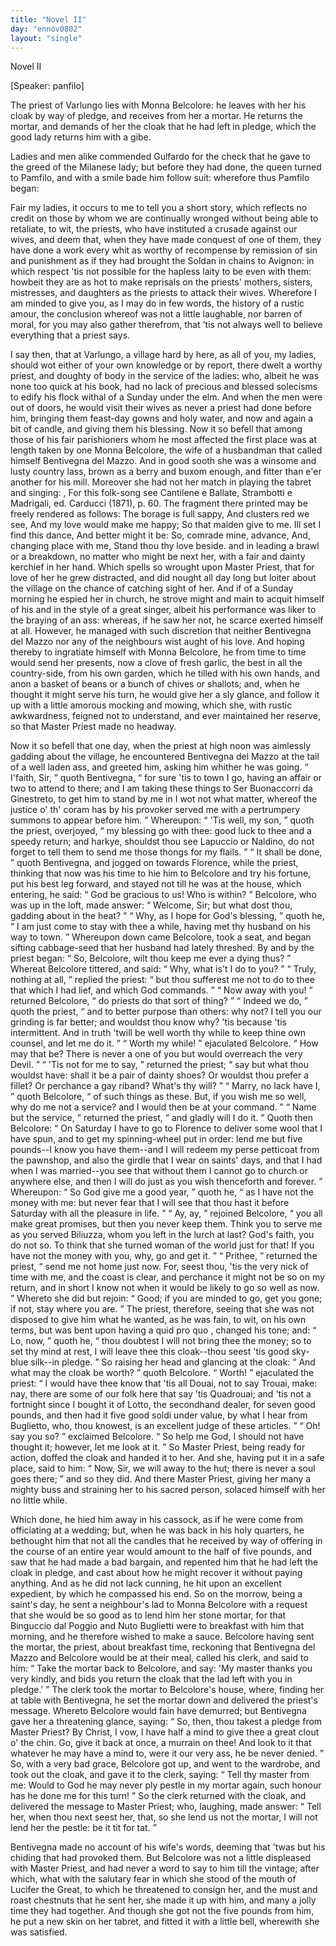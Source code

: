 ```yaml
---
title: "Novel II"
day: "ennov0802"
layout: "single"
---
```

<html>
 <head>
 </head>
 <body>
  <div id="nov0802" type="novella" who="panfilo">
   <head>
    Novel II
   </head>
   <p>
    [Speaker: panfilo]
   </p>
   <argument>
    <p>
     <milestone id="p08020001"/>
     <!--(i)-->
     The priest of Varlungo lies with Monna Belcolore: he
 leaves with her his cloak by way of pledge, and
 receives from her a mortar. He returns the mortar,
 and demands of her the cloak that he had left in pledge,
	which the good lady returns him with a gibe.
     <!--(/i)-->
    </p>
   </argument>
   <div3 type="commentary" who="author">
    <p>
     <milestone id="p08020002"/>
     <!--(sc)-->
     Ladies
     <!--(/sc)-->
     and men alike commended
	Gulfardo for the check that
	he gave to the greed of the Milanese lady; but before they had
	done, the queen turned to Pamfilo, and with a smile bade him follow
	suit: wherefore thus Pamfilo began:
    </p>
   </div3>
   <div3 type="commentary" who="panfilo">
    <p>
     <milestone id="p08020003"/>
     Fair my ladies, it occurs to
	me to tell you a short story, which reflects no credit on those by
	whom we are continually wronged without being able to retaliate, to
	wit, the priests, who have instituted a crusade against our wives, and
	deem that, when they have made conquest of one of them, they have
	done a work every whit as worthy of recompense by remission of sin
	and punishment as if they had brought the Soldan in chains to Avignon:
     <milestone id="p08020004"/>
     in which respect 'tis not possible for the hapless laity to be
	even with them: howbeit they are as hot to make reprisals on the
	priests' mothers, sisters, mistresses, and daughters as the priests to
	attack their wives.
     <milestone id="p08020005"/>
     Wherefore I am minded to give you, as I may
	do in few words, the history of a rustic amour, the conclusion whereof
	was not a little laughable, nor barren of moral, for you may also
	gather therefrom, that 'tis not always well to believe everything
	that a priest says.
    </p>
   </div3>
   <p>
    <milestone id="p08020006"/>
    I say then, that at Varlungo, a village hard by here, as all of you,
 my ladies, should wot either of your own knowledge or by report,
 there dwelt a worthy priest, and doughty of body in the service of
 the ladies: who, albeit he was none too quick at his book, had no
    <pb n="181"/>
    lack
 of precious and blessed solecisms to edify his flock withal of a
 Sunday under the elm.
    <milestone id="p08020007"/>
    And when the men were out of doors, he
 would visit their wives as never a priest had done before him, bringing
 them feast-day gowns and holy water, and now and again a bit of
 candle, and giving them his blessing.
    <milestone id="p08020008"/>
    Now it so befell that among
 those of his fair parishioners whom he most affected the first place
 was at length taken by one Monna Belcolore, the wife of a husbandman
 that called himself Bentivegna del Mazzo.
    <milestone id="p08020009"/>
    And in good sooth
 she was a winsome and lusty country lass, brown as a berry and
 buxom enough, and fitter than e'er another for his mill. Moreover
 she had not her match in playing the tabret and singing:
    <title type="song">
     The
 borage is full sappy
    </title>
    ,
    <!--*********note*********-->
    <note>
     For this folk-song see
     <!--(i)-->
     Cantilene e Ballate,
	Strambotti e Madrigali,
     <!--(/i)-->
     ed.
	Carducci (1871), p. 60. The fragment there printed may be freely rendered
	as follows:
     <lg>
      <l>
       The borage is full sappy,
      </l>
      <l>
       And clusters red we see,
      </l>
      <l>
       And my love would make me happy;
      </l>
      <l>
       So that maiden give to me.
      </l>
     </lg>
     <lg>
      <l>
       Ill set I find this dance,
      </l>
      <l>
       And better might it be:
      </l>
      <l>
       So, comrade mine, advance,
      </l>
      <l>
       And, changing place with me,
      </l>
      <l>
       Stand thou thy love beside.
      </l>
     </lg>
    </note>
    <!--*********note*********-->
    and in leading a brawl or a breakdown, no
 matter who might be next her, with a fair and dainty kerchief in her
 hand.
    <milestone id="p08020010"/>
    Which spells so wrought upon Master Priest, that for love
 of her he grew distracted, and did nought all day long but loiter
 about the village on the chance of catching sight of her. And if of
 a Sunday morning he espied her in church, he strove might and main
 to acquit himself of his
    <title type="song">
     Kyrie
    </title>
    and
    <title type="song">
     Sanctus
    </title>
    in the style of a great
 singer, albeit his performance was liker to the braying of an ass:
 whereas, if he saw her not, he scarce exerted himself at all. However,
 he managed with such discretion that neither Bentivegna del
 Mazzo nor any of the neighbours wist aught of his love.
    <milestone id="p08020011"/>
    And
 hoping thereby to ingratiate himself with Monna Belcolore, he from
 time to time would send her presents, now a clove of fresh garlic, the
 best in all the country-side, from his own garden, which he tilled with
 his own hands, and anon a basket of beans or a bunch of chives or
 shallots;
    <milestone id="p08020012"/>
    and, when he thought it might serve his turn, he would
    <pb n="182"/>
    give
 her a sly glance, and follow it up with a little amorous mocking
 and mowing, which she, with rustic awkwardness, feigned not to
 understand, and ever maintained her reserve, so that Master Priest
 made no headway.
   </p>
   <p>
    <milestone id="p08020013"/>
    Now it so befell that one day, when the priest at high noon was
 aimlessly gadding about the village, he encountered Bentivegna del
 Mazzo at the tail of a well laden ass, and greeted him, asking him
 whither he was going.
    <milestone id="p08020014"/>
    <q direct="unspecified">
     I'faith, Sir,
    </q>
    quoth Bentivegna,
    <q direct="unspecified">
     for sure
 'tis to town I go, having an affair or two to attend to there; and I
 am taking these things to Ser Buonaccorri da Ginestreto, to get him
 to stand by me in I wot not what matter, whereof the justice
 o' th' coram has by his provoker served me with a pertrumpery
 summons to appear before him.
    </q>
    <milestone id="p08020015"/>
    Whereupon:
    <q direct="unspecified">
     'Tis well, my
 son,
    </q>
    quoth the priest, overjoyed,
    <q direct="unspecified">
     my blessing go with thee: good
 luck to thee and a speedy return; and harkye, shouldst thou see
 Lapuccio or Naldino, do not forget to tell them to send me those
 thongs for my flails.
    </q>
    <milestone id="p08020016"/>
    <q direct="unspecified">
     It shall be done,
    </q>
    quoth Bentivegna, and
 jogged on towards Florence, while the priest, thinking that now was
 his time to hie him to Belcolore and try his fortune, put his best
 leg forward, and stayed not till he was at the house, which entering,
 he said:
    <q direct="unspecified">
     God be gracious to us! Who is within?
    </q>
    <milestone id="p08020017"/>
    Belcolore,
 who was up in the loft, made answer:
    <q direct="unspecified">
     Welcome, Sir; but what
 dost thou, gadding about in the heat?
    </q>
    <milestone id="p08020018"/>
    <q direct="unspecified">
     Why, as I hope for
 God's blessing,
    </q>
    quoth he,
    <q direct="unspecified">
     I am just come to stay with thee a
 while, having met thy husband on his way to town.
    </q>
    <milestone id="p08020019"/>
    Whereupon
 down came Belcolore, took a seat, and began sifting cabbage-seed
 that her husband had lately threshed. By and by the priest began:
    <q direct="unspecified">
     So, Belcolore, wilt thou keep me ever a dying thus?
    </q>
    <milestone id="p08020020"/>
    Whereat
 Belcolore tittered, and said:
    <q direct="unspecified">
     Why, what is't I do to you?
    </q>
    <milestone id="p08020021"/>
    <q direct="unspecified">
     Truly, nothing at all,
    </q>
    replied the priest:
    <q direct="unspecified">
     but thou sufferest me
 not to do to thee that which I had lief, and which God commands.
    </q>
    <milestone id="p08020022"/>
    <q direct="unspecified">
     Now away with you!
    </q>
    returned Belcolore,
    <q direct="unspecified">
     do priests do that
 sort of thing?
    </q>
    <milestone id="p08020023"/>
    <q direct="unspecified">
     Indeed we do,
    </q>
    quoth the priest,
    <q direct="unspecified">
     and to better
 purpose than others: why not? I tell you our grinding is far
 better; and wouldst thou know why? 'tis because 'tis intermittent.
 And in truth 'twill be well worth thy while to keep thine own
 counsel, and let me do it.
    </q>
    <milestone id="p08020024"/>
    <q direct="unspecified">
     Worth my while!
    </q>
    ejaculated
 Belcolore.
    <q direct="unspecified">
     How may that be? There is never a one of you but
     <pb n="183"/>
     would
 overreach the very Devil.
    </q>
    <milestone id="p08020025"/>
    <q direct="unspecified">
     'Tis not for me to say,
    </q>
    returned the priest;
    <q direct="unspecified">
     say but what thou wouldst have: shall it be
 a pair of dainty shoes? Or wouldst thou prefer a fillet? Or
 perchance a gay riband? What's thy will?
    </q>
    <milestone id="p08020026"/>
    <q direct="unspecified">
     Marry, no lack
 have I,
    </q>
    quoth Belcolore,
    <q direct="unspecified">
     of such things as these. But, if you
 wish me so well, why do me not a service? and I would then be
 at your command.
    </q>
    <milestone id="p08020027"/>
    <q direct="unspecified">
     Name but the service,
    </q>
    returned the priest,
    <q direct="unspecified">
     and gladly will I do it.
    </q>
    <milestone id="p08020028"/>
    Quoth then Belcolore:
    <q direct="unspecified">
     On Saturday
 I have to go to Florence to deliver some wool that I have spun,
 and to get my spinning-wheel put in order: lend me but five
 pounds--I know you have them--and I will redeem my perse
 petticoat from the pawnshop, and also the girdle that I wear on
 saints' days, and that I had when I was married--you see that
 without them I cannot go to church or anywhere else, and then I
 will do just as you wish thenceforth and forever.
    </q>
    <milestone id="p08020029"/>
    Whereupon:
    <q direct="unspecified">
     So God give me a good year,
    </q>
    quoth he,
    <q direct="unspecified">
     as I have not the
 money with me: but never fear that I will see that thou hast it
 before Saturday with all the pleasure in life.
    </q>
    <milestone id="p08020030"/>
    <q direct="unspecified">
     Ay, ay,
    </q>
    rejoined
 Belcolore,
    <q direct="unspecified">
     you all make great promises, but then you never keep
 them. Think you to serve me as you served Biliuzza, whom you
 left in the lurch at last? God's faith, you do not so. To think
 that she turned woman of the world just for that! If you have
 not the money with you, why, go and get it.
    </q>
    <milestone id="p08020031"/>
    <q direct="unspecified">
     Prithee,
    </q>
    returned
 the priest,
    <q direct="unspecified">
     send me not home just now. For, seest thou, 'tis the
 very nick of time with me, and the coast is clear, and perchance it
 might not be so on my return, and in short I know not when it
 would be likely to go so well as now.
    </q>
    <milestone id="p08020032"/>
    Whereto she did but
 rejoin:
    <q direct="unspecified">
     Good; if you are minded to go, get you gone; if not,
 stay where you are.
    </q>
    <milestone id="p08020033"/>
    The priest, therefore, seeing that she was
 not disposed to give him what he wanted, as he was fain, to wit, on
 his own terms, but was bent upon having a
    <!--(i)-->
    quid pro quo
    <!--(/i)-->
    , changed
 his tone; and:
    <q direct="unspecified">
     Lo, now,
    </q>
    quoth he,
    <q direct="unspecified">
     thou doubtest I will not
 bring thee the money; so to set thy mind at rest, I will leave thee
 this cloak--thou seest 'tis good sky-blue silk--in pledge.
    </q>
    <milestone id="p08020034"/>
    So raising
 her head and glancing at the cloak:
    <q direct="unspecified">
     And what may the cloak be
 worth?
    </q>
    quoth Belcolore.
    <milestone id="p08020035"/>
    <q direct="unspecified">
     Worth!
    </q>
    ejaculated the priest:
    <q direct="unspecified">
     I
 would have thee know that 'tis all Douai, not to say Trouai,
 make: nay, there are some of our folk here that say 'tis Quadrouai;
     <pb n="184"/>
     and
 'tis not a fortnight since I bought it of Lotto, the secondhand
 dealer, for seven good pounds, and then had it five good soldi
 under value, by what I hear from Buglietto, who, thou knowest,
 is an excellent judge of these articles.
    </q>
    <milestone id="p08020036"/>
    <q direct="unspecified">
     Oh! say you so?
    </q>
    exclaimed Belcolore.
    <q direct="unspecified">
     So help me God, I should not have thought
 it; however, let me look at it.
    </q>
    <milestone id="p08020037"/>
    So Master Priest, being ready for
 action, doffed the cloak and handed it to her. And she, having
 put it in a safe place, said to him:
    <q direct="unspecified">
     Now, Sir, we will away to
 the hut; there is never a soul goes there;
    </q>
    and so they did.
    <milestone id="p08020038"/>
    And
 there Master Priest, giving her many a mighty buss and straining
 her to his sacred person, solaced himself with her no little while.
   </p>
   <p>
    <milestone id="p08020039"/>
    Which done, he hied him away in his cassock, as if he were come
 from officiating at a wedding; but, when he was back in his holy
 quarters, he bethought him that not all the candles that he received
 by way of offering in the course of an entire year would amount to
 the half of five pounds, and saw that he had made a bad bargain,
 and repented him that he had left the cloak in pledge, and cast
 about how he might recover it without paying anything.
    <milestone id="p08020040"/>
    And as
 he did not lack cunning, he hit upon an excellent expedient, by
 which he compassed his end. So on the morrow, being a saint's
 day, he sent a neighbour's lad to Monna Belcolore with a request
 that she would be so good as to lend him her stone mortar, for that
 Binguccio dal Poggio and Nuto Buglietti were to breakfast with
 him that morning, and he therefore wished to make a sauce.
 Belcolore having sent the mortar,
    <milestone id="p08020041"/>
    the priest, about breakfast time,
 reckoning that Bentivegna del Mazzo and Belcolore would be at
 their meal, called his clerk, and said to him:
    <q direct="unspecified">
     Take the mortar
 back to Belcolore, and say: 'My master thanks you very kindly,
 and bids you return the cloak that the lad left with you in pledge.'
    </q>
    <milestone id="p08020042"/>
    The clerk took the mortar to Belcolore's house, where, finding her
 at table with Bentivegna, he set the mortar down and delivered the
 priest's message.
    <milestone id="p08020043"/>
    Whereto Belcolore would fain have demurred;
 but Bentivegna gave her a threatening glance, saying:
    <q direct="unspecified">
     So, then,
 thou takest a pledge from Master Priest? By Christ, I vow, I
 have half a mind to give thee a great clout o' the chin. Go, give
 it back at once, a murrain on thee! And look to it that whatever
 he may have a mind to, were it our very ass, he be never denied.
    </q>
    <milestone id="p08020044"/>
    So, with a very bad grace, Belcolore got up, and went to the
    <pb n="185"/>
    wardrobe,
 and took out the cloak, and gave it to the clerk, saying:
    <q direct="unspecified">
     Tell thy master from me: Would to God he may never ply pestle
 in my mortar again, such honour has he done me for this turn!
    </q>
    <milestone id="p08020045"/>
    So the clerk returned with the cloak, and delivered the message to
 Master Priest; who, laughing, made answer:
    <q direct="unspecified">
     Tell her, when
 thou next seest her, that, so she lend us not the mortar, I will not
 lend her the pestle: be it tit for tat.
    </q>
   </p>
   <p>
    <milestone id="p08020046"/>
    Bentivegna made no account of his wife's words, deeming that
 'twas but his chiding that had provoked them. But Belcolore was
 not a little displeased with Master Priest, and had never a word to say
 to him till the vintage; after which, what with the salutary fear in
 which she stood of the mouth of Lucifer the Great, to which he
 threatened to consign her, and the must and roast chestnuts that he
 sent her, she made it up with him, and many a jolly time they had
 together.
    <milestone id="p08020047"/>
    And though she got not the five pounds from him, he put
 a new skin on her tabret, and fitted it with a little bell, wherewith
 she was satisfied.
   </p>
  </div>
 </body>
</html>